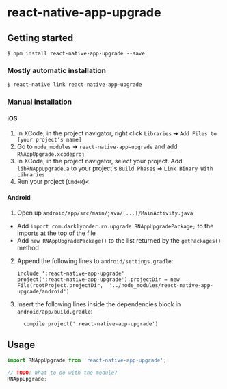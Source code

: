 
# react-native-app-upgrade

## Getting started

`$ npm install react-native-app-upgrade --save`

### Mostly automatic installation

`$ react-native link react-native-app-upgrade`

### Manual installation


#### iOS

1. In XCode, in the project navigator, right click `Libraries` ➜ `Add Files to [your project's name]`
2. Go to `node_modules` ➜ `react-native-app-upgrade` and add `RNAppUpgrade.xcodeproj`
3. In XCode, in the project navigator, select your project. Add `libRNAppUpgrade.a` to your project's `Build Phases` ➜ `Link Binary With Libraries`
4. Run your project (`Cmd+R`)<

#### Android

1. Open up `android/app/src/main/java/[...]/MainActivity.java`
  - Add `import com.darklycoder.rn.upgrade.RNAppUpgradePackage;` to the imports at the top of the file
  - Add `new RNAppUpgradePackage()` to the list returned by the `getPackages()` method
2. Append the following lines to `android/settings.gradle`:
  	```
  	include ':react-native-app-upgrade'
  	project(':react-native-app-upgrade').projectDir = new File(rootProject.projectDir, 	'../node_modules/react-native-app-upgrade/android')
  	```
3. Insert the following lines inside the dependencies block in `android/app/build.gradle`:
  	```
      compile project(':react-native-app-upgrade')
  	```


## Usage
```javascript
import RNAppUpgrade from 'react-native-app-upgrade';

// TODO: What to do with the module?
RNAppUpgrade;
```
  